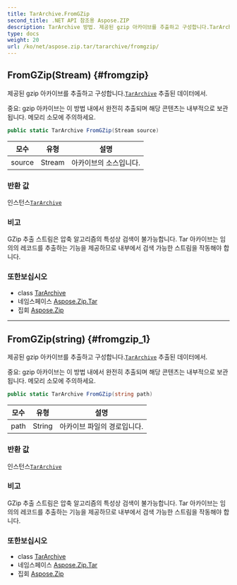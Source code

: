 ```yaml
---
title: TarArchive.FromGZip
second_title: .NET API 참조용 Aspose.ZIP
description: TarArchive 방법. 제공된 gzip 아카이브를 추출하고 구성합니다.TarArchive 추출된 데이터에서.
type: docs
weight: 20
url: /ko/net/aspose.zip.tar/tararchive/fromgzip/
---
```

## FromGZip(Stream) {#fromgzip}

제공된 gzip 아카이브를 추출하고 구성합니다.[`TarArchive`](../) 추출된 데이터에서.

중요: gzip 아카이브는 이 방법 내에서 완전히 추출되며 해당 콘텐츠는 내부적으로 보관됩니다. 메모리 소모에 주의하세요.

```csharp
public static TarArchive FromGZip(Stream source)
```

| 모수 | 유형 | 설명 |
| --- | --- | --- |
| source | Stream | 아카이브의 소스입니다. |

### 반환 값

인스턴스[`TarArchive`](../)

### 비고

GZip 추출 스트림은 압축 알고리즘의 특성상 검색이 불가능합니다. Tar 아카이브는 임의의 레코드를 추출하는 기능을 제공하므로 내부에서 검색 가능한 스트림을 작동해야 합니다.

### 또한보십시오

* class [TarArchive](../)
* 네임스페이스 [Aspose.Zip.Tar](../../tararchive/)
* 집회 [Aspose.Zip](../../../)

---

## FromGZip(string) {#fromgzip_1}

제공된 gzip 아카이브를 추출하고 구성합니다.[`TarArchive`](../) 추출된 데이터에서.

중요: gzip 아카이브는 이 방법 내에서 완전히 추출되며 해당 콘텐츠는 내부적으로 보관됩니다. 메모리 소모에 주의하세요.

```csharp
public static TarArchive FromGZip(string path)
```

| 모수 | 유형 | 설명 |
| --- | --- | --- |
| path | String | 아카이브 파일의 경로입니다. |

### 반환 값

인스턴스[`TarArchive`](../)

### 비고

GZip 추출 스트림은 압축 알고리즘의 특성상 검색이 불가능합니다. Tar 아카이브는 임의의 레코드를 추출하는 기능을 제공하므로 내부에서 검색 가능한 스트림을 작동해야 합니다.

### 또한보십시오

* class [TarArchive](../)
* 네임스페이스 [Aspose.Zip.Tar](../../tararchive/)
* 집회 [Aspose.Zip](../../../)


